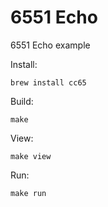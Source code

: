 6551 Echo
=========

6551 Echo example

Install:

    brew install cc65

Build:

    make

View:

    make view

Run:

    make run
